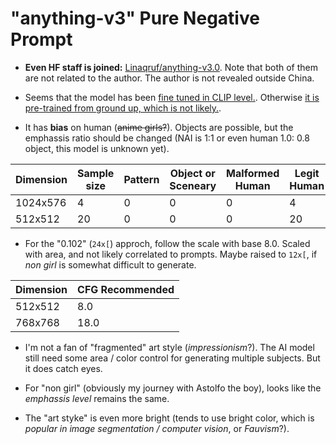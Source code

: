 # "anything-v3" Pure Negative Prompt #

- **Even HF staff is joined:** [Linaqruf/anything-v3.0](https://huggingface.co/Linaqruf/anything-v3.0). Note that both of them are not related to the author. The author is not revealed outside China.

- Seems that the model has been [fine tuned in CLIP level.](https://towardsdatascience.com/how-to-train-your-clip-45a451dcd303). Otherwise [it is pre-trained from ground up, which is not likely.](https://wandb.ai/capecape/train_sd/reports/How-to-Train-a-Conditional-Diffusion-Model-from-Scratch--VmlldzoyNzIzNTQ1).
- It has **bias** on human (~~anime girls?~~). Objects are possible, but the emphassis ratio should be changed (NAI is 1:1 or even human 1.0: 0.8 object, this model is unknown yet).

|Dimension|Sample size|Pattern|Object or Sceneary|Malformed Human|Legit Human|Body shape|
|---|---|---|---|---|---|---|
|1024x576|4|0|0|0|4|Normal|
|512x512|20|0|0|0|20|Normal|

- For the "0.102" (`24x[`) approch, follow the scale with base 8.0. Scaled with area, and not likely correlated to prompts. Maybe raised to `12x[`, if *non girl* is somewhat difficult to generate.

|Dimension|CFG Recommended|
|---|---|
|512x512|8.0|
|768x768|18.0|

- I'm not a fan of "fragmented" art style (*impressionism*?). The AI model still need some area / color control for generating multiple subjects. But it does catch eyes.

- For "non girl" (obviously my journey with Astolfo the boy), looks like the *emphassis level* remains the same. 
- The "art styke" is even more bright (tends to use bright color, which is *popular in image segmentation / computer vision*, or *Fauvism*?).
